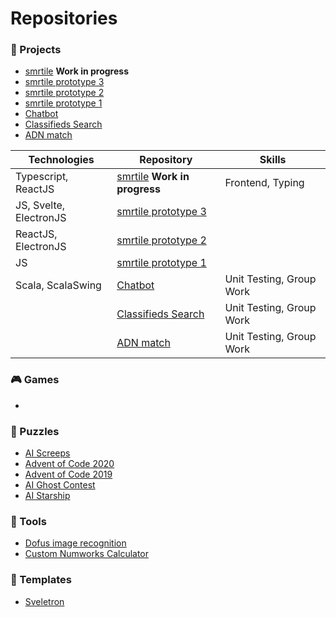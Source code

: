 

# Repositories

### 💼 Projects

- [smrtile](https://github.com/CodyAdam/project__smrtile) **Work in progress**
- [smrtile prototype 3](https://github.com/CodyAdam/project__smrtile-prototype3)
- [smrtile prototype 2](https://github.com/CodyAdam/project__smrtile-prototype2)
- [smrtile prototype 1](https://github.com/CodyAdam/project__smrtile-prototype1)
- [Chatbot](https://github.com/CodyAdam/project__chatbot)
- [Classifieds Search](https://github.com/CodyAdam/project__classifieds-search)
- [ADN match](https://github.com/CodyAdam/project__ADN-match)

| Technologies           | Repository                                                                     | Skills                   |
| ---------------------- | ------------------------------------------------------------------------------ | ------------------------ |
| Typescript, ReactJS    | [smrtile](https://github.com/CodyAdam/project__smrtile) **Work in progress**   | Frontend, Typing         |
| JS, Svelte, ElectronJS | [smrtile prototype 3](https://github.com/CodyAdam/project__smrtile-prototype3) |                          |
| ReactJS, ElectronJS    | [smrtile prototype 2](https://github.com/CodyAdam/project__smrtile-prototype2) |                          |
| JS                     | [smrtile prototype 1](https://github.com/CodyAdam/project__smrtile-prototype1) |                          |
| Scala, ScalaSwing      | [Chatbot](https://github.com/CodyAdam/project__chatbot)                        | Unit Testing, Group Work |
|                        | [Classifieds Search](https://github.com/CodyAdam/project__classifieds-search)  | Unit Testing, Group Work |
|                        | [ADN match](https://github.com/CodyAdam/project__ADN-match)                    | Unit Testing, Group Work |

### 🎮 Games

- 

### 🧩 Puzzles

- [AI Screeps](https://github.com/CodyAdam/puzzle__AI-screeps)
- [Advent of Code 2020](https://github.com/CodyAdam/puzzle__advent-of-code-2020)
- [Advent of Code 2019](https://github.com/CodyAdam/puzzle__advent-of-code-2019)
- [AI Ghost Contest](https://github.com/CodyAdam/puzzle__AI-ghost-contest)
- [AI Starship](https://github.com/CodyAdam/puzzly__AI-starship)

### 🔧 Tools 

- [Dofus image recognition](https://github.com/CodyAdam/tool__dofus-img-recogn)
- [Custom Numworks Calculator](https://github.com/CodyAdam/tool__numworks-calc)
  
### 🧾 Templates

- [Sveletron](https://github.com/CodyAdam/template__Sveletron)
